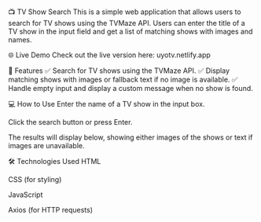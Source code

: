 📺 TV Show Search
This is a simple web application that allows users to search for TV shows using the TVMaze API. Users can enter the title of a TV show in the input field and get a list of matching shows with images and names.

🌐 Live Demo
Check out the live version here: uyotv.netlify.app

🚀 Features
✅ Search for TV shows using the TVMaze API.
✅ Display matching shows with images or fallback text if no image is available.
✅ Handle empty input and display a custom message when no show is found.

💻 How to Use
Enter the name of a TV show in the input box.

Click the search button or press Enter.

The results will display below, showing either images of the shows or text if images are unavailable.

🛠️ Technologies Used
HTML

CSS (for styling)

JavaScript

Axios (for HTTP requests)
